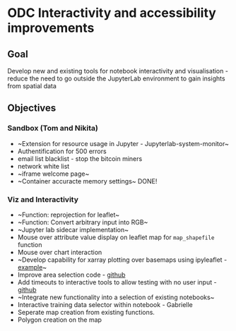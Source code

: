 # ODC Interactivity and accessibility improvements

## Goal
Develop new and existing tools for notebook interactivity and visualisation - reduce the need to go outside the JupyterLab environment to gain insights from spatial data

## Objectives
### Sandbox (Tom and Nikita)
- ~Extension for resource usage in Jupyter - Jupyterlab-system-monitor~
- Authentification for 500 errors
- email list blacklist - stop the bitcoin miners
- network white list
- ~iframe welcome page~
- ~Container accuracte memory settings~ DONE!
### Viz and Interactivity
- ~Function: reprojection for leaflet~
- ~Function: Convert arbitrary input into RGB~
- ~Jupyter lab sidecar implementation~
- Mouse over attribute value display on leaflet map for `map_shapefile` function
- Mouse over chart interaction
- ~Develop capability for xarray plotting over basemaps using ipyleaflet - [example](https://github.com/jupyter-widgets/ipyleaflet/blob/master/examples/Numpy.ipynb)~
- Improve area selection code - [github](https://github.com/GeoscienceAustralia/dea-notebooks/pull/482)
- Add timeouts to interactive tools to allow testing with no user input - [github](https://github.com/opendatacube/odc-tools/issues/31)
- ~Integrate new functionality into a selection of existing notebooks~
- Interactive training data selector within notebook - Gabrielle
- Seperate map creation from existing functions.
- Polygon creation on the map

